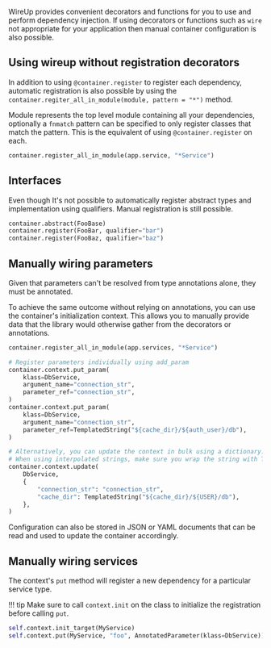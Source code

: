 WireUp provides convenient decorators and functions for you to use and perform dependency injection.
If using decorators or functions such as `wire` not appropriate for your application then manual container
configuration is also possible.

## Using wireup without registration decorators

In addition to using `@container.register` to register each dependency, automatic registration is also possible by
using the `container.regiter_all_in_module(module, pattern = "*")` method.

Module represents the top level module containing all your dependencies, optionally a `fnmatch` pattern can be specified
to only register classes that match the pattern. This is the equivalent of using `@container.register`
on each.

```python
container.register_all_in_module(app.service, "*Service")
```

## Interfaces

Even though It's not possible to automatically register abstract types and implementation using qualifiers. 
Manual registration is still possible.

```python
container.abstract(FooBase)
container.register(FooBar, qualifier="bar")
container.register(FooBaz, qualifier="baz")
```

## Manually wiring parameters

Given that parameters can't be resolved from type annotations alone, they must be annotated.

To achieve the same outcome without relying on annotations, you can use the container's 
initialization context. This allows you to manually provide data that the library would 
otherwise gather from the decorators or annotations.

```python
container.register_all_in_module(app.services, "*Service")

# Register parameters individually using add_param
container.context.put_param(
    klass=DbService,
    argument_name="connection_str",
    parameter_ref="connection_str",
)
container.context.put_param(
    klass=DbService,
    argument_name="connection_str",
    parameter_ref=TemplatedString("${cache_dir}/${auth_user}/db"),
)

# Alternatively, you can update the context in bulk using a dictionary.
# When using interpolated strings, make sure you wrap the string with TemplatedString.
container.context.update(
    DbService,
    {
        "connection_str": "connection_str",
        "cache_dir": TemplatedString("${cache_dir}/${USER}/db"),
    },
)
```
Configuration can also be stored in JSON or YAML documents that can be read and used to update the container accordingly.


## Manually wiring services

The context's `put` method will register a new dependency for a particular service type.

!!! tip
    Make sure to call `context.init` on the class to initialize the registration before calling `put`.

```python
self.context.init_target(MyService)
self.context.put(MyService, "foo", AnnotatedParameter(klass=DbService))
```


